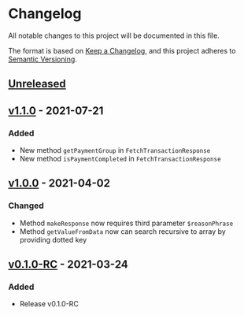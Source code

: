 # Changelog
All notable changes to this project will be documented in this file.

The format is based on [Keep a Changelog](https://keepachangelog.com/en/1.0.0/),
and this project adheres to [Semantic Versioning](https://semver.org/spec/v2.0.0.html).

## [Unreleased]

## [v1.1.0] - 2021-07-21
### Added
- New method `getPaymentGroup` in `FetchTransactionResponse`
- New method `isPaymentCompleted` in `FetchTransactionResponse`

## [v1.0.0] - 2021-04-02
### Changed
- Method `makeResponse` now requires third parameter `$reasonPhrase`
- Method `getValueFromData` now can search recursive to array by providing dotted key

## [v0.1.0-RC] - 2021-03-24
### Added
- Release v0.1.0-RC

[Unreleased]: https://github.com/DeH4eG/omnipay-kevin/compare/v1.1.0...HEAD
[v1.1.0]: https://github.com/DeH4eG/omnipay-kevin/releases/tag/v1.1.0
[v1.0.0]: https://github.com/DeH4eG/omnipay-kevin/releases/tag/v1.0.0
[v0.1.0-RC]: https://github.com/DeH4eG/omnipay-kevin/releases/tag/v0.1.0-RC
